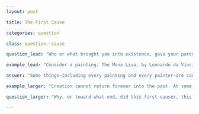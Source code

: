 ```yaml
---
layout: post

title: The First Cause

categories: question

class: question--cause

question_lead: "Who or what brought you into existence, gave your parents the power and ability to create you, infused you with your unique characteristics, decided upon your strengths? Who or what determined that in creation a cause produces an effect?"

example_lead: "Consider a painting. The Mona Lisa, by Leonardo da Vinci. Da Vinci painted the Mona Lisa, and in so doing, caused the Mona Lisa into existence. He created it. The painting did not create itself, but was caused by another. Its existence depended upon another. The same holds true for the painter himself. Da Vinci did not cause his own existence; he did not create himself. Someone or something else caused or created Leonardo da Vinci. "

answer: "Some things—including every painting and every painter—are caused; and anything caused, is caused (or created) by another. Something cannot create (or cause) itself, and therefore everything caused or created must have something or someone that caused or created it. With that, the world, and all creation, is finite; nothing created exists forever or continues forever, in creation. Instead, everything created has a beginning, has a cause. Therefore, something with infinite power and capability—indeed, power over the infinite itself—must begin this process and must create such a finite created order. The following explains why. If everything created is finite, there cannot be an infinite series of causes in a backward direction (forever and ever) in time, with each thing created having something before it that created it. A finite created order cannot therefore produce an infinite series of events—i.e., an infinite series of causes backward in time without an origin. There must, with certainty, have at some point been a first cause—a cause that is not or was not itself caused by another, but which caused the first element of creation and who therefore existed before creation. This first cause and first creator must be God."

example_larger: "Creation cannot return forever into the past. At some point, creation—with mathematical certainty—must have a beginning, a first cause that brought creation out of nothing. Something or someone that pre-dated first creation and therefore had the power to create out of nothing (before creation there, by default, was nothing created), must therefore exist. Returning to the “Big Bang” theory; the “Big Bang” either occurred out of nothing or required some material, conditions, or other elements to interact in such a way that this interaction produced a “Big Bang”. Therefore, someone or something with power to create or cause such a “Bang” to come from nothing, or to create the material, conditions, or other elements that produced the “Big Bang” had to exist, and had to be able to create these elements (and indeed, all creation) out of nothing. Otherwise, the “Big Bang” would have occurred out of nothing, with no preexisting material, created conditions, or other elements applying to the event. Something, however, cannot come from nothing…unless someone or something, which can create something out of nothing, already exists."

question_larger: "Why, or toward what end, did this first causer, this first creator, begin to create, to cause something to exist where it had not previously existed? Why are you a part of this process of cause and creation?"

---
```


